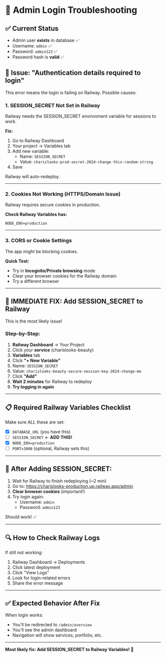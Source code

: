 # 🔐 Admin Login Troubleshooting

## ✅ Current Status

- Admin user **exists** in database ✅
- Username: `admin` ✅
- Password: `admin123` ✅
- Password hash is **valid** ✅

## 🚨 Issue: "Authentication details required to login"

This error means the login is failing on Railway. Possible causes:

### 1. **SESSION_SECRET Not Set in Railway**

Railway needs the SESSION_SECRET environment variable for sessions to work.

**Fix:**
1. Go to Railway Dashboard
2. Your project → Variables tab
3. Add new variable:
   - Name: `SESSION_SECRET`
   - Value: `charislooks-prod-secret-2024-change-this-random-string`
4. Save

Railway will auto-redeploy.

---

### 2. **Cookies Not Working (HTTPS/Domain Issue)**

Railway requires secure cookies in production.

**Check Railway Variables has:**
```
NODE_ENV=production
```

---

### 3. **CORS or Cookie Settings**

The app might be blocking cookies.

**Quick Test:**
- Try in **Incognito/Private browsing** mode
- Clear your browser cookies for the Railway domain
- Try a different browser

---

## 🔧 **IMMEDIATE FIX: Add SESSION_SECRET to Railway**

This is the most likely issue!

### Step-by-Step:

1. **Railway Dashboard** → Your Project
2. Click your **service** (charislooks-beauty)
3. **Variables** tab
4. Click **"+ New Variable"**
5. Name: `SESSION_SECRET`
6. Value: `charislooks-beauty-secure-session-key-2024-change-me`
7. Click **"Add"**
8. **Wait 2 minutes** for Railway to redeploy
9. **Try logging in again**

---

## 📋 Required Railway Variables Checklist

Make sure ALL these are set:

- [x] `DATABASE_URL` (you have this)
- [ ] `SESSION_SECRET` ← **ADD THIS!**
- [x] `NODE_ENV=production`
- [ ] `PORT=3000` (optional, Railway sets this)

---

## 🧪 After Adding SESSION_SECRET:

1. Wait for Railway to finish redeploying (~2 min)
2. Go to: https://charislooks-production.up.railway.app/admin
3. **Clear browser cookies** (important!)
4. Try login again:
   - Username: `admin`
   - Password: `admin123`

Should work! ✅

---

## 🔍 How to Check Railway Logs

If still not working:

1. Railway Dashboard → Deployments
2. Click latest deployment
3. Click "View Logs"
4. Look for login-related errors
5. Share the error message

---

## ✅ Expected Behavior After Fix

When login works:
- You'll be redirected to `/admin/overview`
- You'll see the admin dashboard
- Navigation will show services, portfolio, etc.

---

**Most likely fix: Add SESSION_SECRET to Railway Variables!** 🔑

